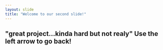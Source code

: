 ```yaml
---
layout: slide
title: "Welcome to our second slide!"
---
```

"great project...kinda hard but not realy"
Use the left arrow to go back!
-
